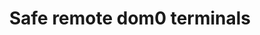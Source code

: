 ---
lang: en
layout: doc
permalink: /doc/safe-remote-ttys/
redirect_from:
- /en/doc/safe-remote-ttys/
redirect_to: https://doc.qubes-os.org/en/latest/developer/debugging/safe-remote-ttys.html
ref: 49
title: Safe remote dom0 terminals
---